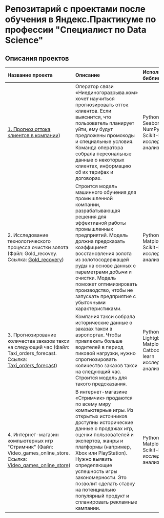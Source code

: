 # Репозитарий с проектами после обучения в Яндекс.Практикуме по профессии "Специалист по Data Science"



## Описания проектов

| Название проекта | Описание | Используемые библиотеки | 
| :---------------------- | :---------------------- | :---------------------- |
| [1. Прогноз оттока клиентов в компании](https://github.com/AlxndrSklv/Yandex-Practicum/blob/0e52fbb884d1a0fd5a0cd16b2d01fbf4aaff710e/Clients_churn/Clients_churn.ipynb)) |  Оператор связи «Ниединогоразрыва.ком» хочет научиться прогнозировать отток клиентов. Если выяснится, что пользователь планирует уйти, ему будут предложены промокоды и специальные условия. Команда оператора собрала персональные данные о некоторых клиентах, информацию об их тарифах и договорах. | Python, Pandas, Seaborn, Matplotlib, NumPy, Phik, Scikit-learn исследовательский анализ данных |
| 2. Исследование технологического процесса очистки золота (Файл: Gold_recovey. Ссылка: [Gold_recovery](https://github.com/AlxndrSklv/Yandex-Practicum/blob/0fd8be8fe101819d84083bbf0753aa0a5c730881/Gold_recovery/Gold_recovery.ipynb)) |  Строится модель машинного обучения для промышленной компании, разрабатывающая решения для эффективной работы промышленных предприятий. Модель должна предсказать коэффициент восстановления золота из золотосодержащей руды на основе данных с параметрами добычи и очистки. Модель поможет оптимизировать производство, чтобы не запускать предприятие с убыточными характеристиками. | Python, Pandas, Matplotlib, NumPy, Scikit-learn исследовательский анализ данных |
| 3. Прогнозирование количества заказов такси на следующий час (Файл: Taxi_orders_forecast. Ссылка: [Taxi_orders_forecast](https://github.com/AlxndrSklv/Yandex-Practicum/blob/3fd08dece14461d5e1843a86930515fe6ee9745b/Taxi_orders_forcast/Taxi_orders_forcast.ipynb)) | Компания такси собрала исторические данные о заказах такси в аэропортах. Чтобы привлекать больше водителей в период пиковой нагрузки, нужно спрогнозировать количество заказов такси на следующий час. Строится модель для такого предсказания. | Python, Pandas, Lightgbm, Matplotlib, NumPy, Catboost, Scikit-learn исследовательский анализ данных |
| 4. Интернет-магазин компьютерных игр "Стримчик" (Файл: Video_games_online_store. Ссылка: [Video_games_online_store](https://github.com/AlxndrSklv/Yandex-Practicum/blob/f94ed73b5eab34fb7c99206046f96851e7fa6cb0/Video_games_online_store/Video_games_online_store.ipynb)) |  В интернет-магазине «Стримчик» продаются по всему миру компьютерные игры. Из открытых источников доступны исторические данные о продажах игр, оценки пользователей и экспертов, жанры и платформы (например, Xbox или PlayStation). Нужно выявить определяющие успешность игры закономерности. Это позволит сделать ставку на потенциально популярный продукт и спланировать рекламные кампании. | Python, Pandas, Matplotlib, NumPy, Scikit-learn исследовательский анализ данных |
